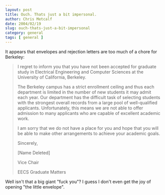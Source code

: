 ```yaml
---
layout: post
title: Ouch. Thats just a bit impersonal.
author: Chris Metcalf
date: 2004/02/19
slug: ouch-thats-just-a-bit-impersonal
category: general
tags: [ general ]
---
```


It appears that envelopes and rejection letters are too much of a chore for Berkeley:

<blockquote>I regret to inform you that you have not been accepted for graduate study in Electrical Engineering and Computer Sciences at the University of California, Berkeley.

The Berkeley campus has a strict enrollment ceiling and thus each department is limited in the number of new students it may admit each year.  Our department has the difficult task of selecting students with the strongest overall records from a large pool of well-qualified applicants.  Unfortunately, this means we are not able to offer admission to many applicants who are capable of excellent academic work.

I am sorry that we do not have a place for you and hope that you will be able to make other arrangements to achieve your academic goals.

Sincerely,

[Name Deleted]

Vice Chair

EECS Graduate Matters

</blockquote>

Well isn't that a big giant "fuck you"? I guess I don't even get the joy of opening "the little envelope".
